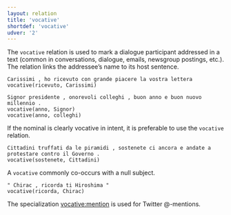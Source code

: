 ```yaml
---
layout: relation
title: 'vocative'
shortdef: 'vocative'
udver: '2'
---
```


The <code>vocative</code> relation is used to mark a dialogue participant addressed in a text (common in conversations, dialogue, emails, newsgroup postings, etc.). 
The relation links the addressee’s name to its host sentence.

~~~ sdparse
Carissimi , ho ricevuto con grande piacere la vostra lettera 
vocative(ricevuto, Carissimi)
~~~
~~~ sdparse
Signor presidente , onorevoli colleghi , buon anno e buon nuovo millennio .
vocative(anno, Signor)
vocative(anno, colleghi)
~~~

If the nominal is clearly vocative in intent, it is preferable to use the <code>vocative</code> relation.

~~~ sdparse
Cittadini truffati da le piramidi , sostenete ci ancora e andate a protestare contro il Governo .
vocative(sostenete, Cittadini)
~~~

A <code>vocative</code> commonly co-occurs with a null subject.

~~~ sdparse
" Chirac , ricorda ti Hiroshima "
vocative(ricorda, Chirac)
~~~

The specialization [vocative:mention](vocative-mention) is used for Twitter @-mentions.


<!-- Interlanguage links updated Út zář 29 20:32:02 CEST 2020 -->
